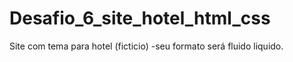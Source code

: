 # Desafio_6_site_hotel_html_css
 Site com tema para hotel (ficticio)
-seu formato será fluido liquido.
